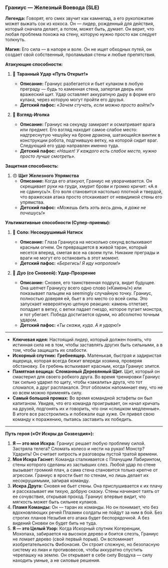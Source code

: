 ### **Граниус — Железный Воевода (SLE)**

**Легенда:** Говорят, его смех звучит как камнепад, а его рукопожатие может выжать сок из кокоса. Он — лидер, рожденный для действия, который сначала делает, а потом, может быть, думает. Он верит, что любая проблема похожа на стену, которую нужно просто как следует толкнуть.

**Магия:** Его сила — в напоре и воле. Он не ищет обходных путей, он создает свой собственный, проламывая стены и любые препятствия.

**Атакующие способности:**

1. 👊 **Таранный Удар «Путь Открыт!»**
    - **Описание:** Граниус разбегается и бьет кулаком в любую преграду — будь то каменная стена, запертая дверь или вражеский щит. Удар оставляет аккуратную дыру в форме его кулака, через которую могут пройти его друзья.
    - **Детский пафос:** _«Зачем стучать, если можно просто войти?»_

2. 🎯 **Взгляд-Иголка**
    - **Описание:** Граниус на секунду замирает и осматривает врага или предмет. Его взгляд находит самое слабое место: надтреснутую чешуйку на броне дракона, шатающийся винтик в конструкции робота, подгнившую ветку, на которой сидит враг. Следующий его удар направлен именно туда.
    - **Детский пафос:** _«Нашел! У каждого есть слабое место, нужно просто лучше смотреть»._


**Защитная способность:**

1. 😠 **Щит Железного Упрямства**
    - **Описание:** Когда его атакуют, Граниус не уворачивается. Он скрещивает руки на груди, хмурит брови и громко кричит: «А я не сдвинусь!». Его воля становится настолько плотной и твердой, что вражеская атака просто отскакивает от невидимой стены его упрямства.
    - **Детский пафос:** _«Можешь бить хоть весь день, я даже не почешусь!»_

**Ультимативные способности (Супер-приемы):**

1. 🐗 **Соло: Несокрушимый Натиск**
    
    - **Описание:** Глаза Граниуса на несколько секунд вспыхивают красным огнем. Он превращается в живой таран, который несется вперед, сметая все на своем пути. Никакие преграды и враги не могут его остановить в этот момент.
    - **Детский пафос:** _«Берегись! Я иду напролом!»_

2. 💞 **Дуо (со Сновеей): Удар-Прозрение**
    
    - **Описание:** Сновея, его таинственная подруга, видит будущее. Она шепчет Граниусу всего одно слово («Камень!») или показывает пальцем на seemingly случайную точку. Граниус, полностью доверяя ей, бьет в это место со всей силы. Это запускает невероятную цепную реакцию: камень отлетает, попадает в ветку, с ветки падает гнездо, которое пугает монстра, и тот убегает. Победа достигается одним, но абсолютно точным ударом.
    - **Детский пафос:** _«Ты скажи, куда. А я ударю!»_

---

- **Ключевая идея:** Настоящий лидер, который должен понять, что истинная сила не в том, чтобы заставлять других быть сильными, а в том, чтобы защищать их слабости.
- **Искорный спутник:** **Гребнеящер.** Маленькая, быстрая и задиристая ящерица, которая всегда бежит впереди хозяина, проверяя обстановку. Ее гребень вспыхивает красным, когда Граниус злится.
- **Памятная вещица:** **Сломанный Деревянный Щит.** Щит, который он смастерил для своего робкого друга. Во время тренировки Граниус так сильно ударил по щиту, чтобы «закалить» друга, что тот сломался, а друг расплакался. Этот обломок напоминает ему, что не ко всем можно применять силу.
- **Самый большой промах:** Во время командной эстафеты он был капитаном. Увидев, что его команда проигрывает, он начал кричать на друзей, подгонять их и говорить, что они «слишком медленные». В итоге все расстроились и побежали еще хуже. Он привел свою команду к поражению, пытаясь заставить их победить.

---

**Путь героя («От Искры до Созвездия»):**

1. **Я — это моя Искра:** Граниус решает любую проблему силой. Застряла телега? Сломать колесо и нести на руках! Монстр? Ударить! Он считает хитрость и разговоры пустой тратой времени.
2. **Моя Искра Гаснет:** Команда сталкивается с Плачущим Лабиринтом, стены которого сделаны из застывших слез. Любой удар по стене вызывает громкий плач, а сама стена становится только крепче от агрессии. Граниус в ярости бьет по стенам, но лишь делает их несокрушимыми, запирая команду.
3. **Искра Друга:** Сновея не бьет стены. Она прислушивается к их плачу и рассказывает им тихую, добрую сказку. Стены начинают таять от ее сочувствия, открывая проход. Граниус впервые видит, что мягкость может быть сильнее кулаков.
4. **Пламя Команды:** Он — таран их команды. Но он понимает, что без вдохновляющих речей Плазмеи солдаты не пойдут за ним в бой. Без строгих планов Незыбия его атака будет беспорядочной. А без видений Сновеи он будет бить не туда.
5. **Я — это Целый Узор:** Когда Искорный спутник Когеренции, Мохопаха, забирается на высокое дерево и боится слезть, Граниус не ломает дерево (свой первый порыв). Он вспоминает изобретательность Фибонасия. Он строит сложную, но безопасную систему из лиан и противовесов, чтобы аккуратно спустить черепашку на землю. Он открывает в себе силу Воздуха — силу находить умные, а не силовые решения.